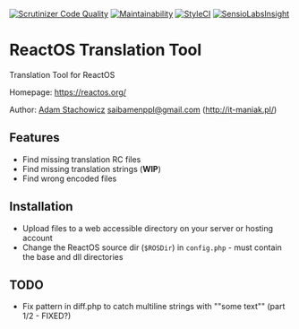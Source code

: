 [![Scrutinizer Code Quality](https://scrutinizer-ci.com/g/Saibamen/ReactOS-Translation-Tool/badges/quality-score.png?b=master)](https://scrutinizer-ci.com/g/Saibamen/ReactOS-Translation-Tool/?branch=master)
[![Maintainability](https://api.codeclimate.com/v1/badges/db55366000de6f6ad999/maintainability)](https://codeclimate.com/github/Saibamen/ReactOS-Translation-Tool/maintainability)
[![StyleCI](https://styleci.io/repos/39967290/shield)](https://styleci.io/repos/39967290)
[![SensioLabsInsight](https://insight.sensiolabs.com/projects/07387aac-72c8-460e-9aa8-d249c7a6a433/mini.png)](https://insight.sensiolabs.com/projects/07387aac-72c8-460e-9aa8-d249c7a6a433)

# ReactOS Translation Tool
Translation Tool for ReactOS

Homepage: https://reactos.org/

Author: [Adam Stachowicz](https://github.com/Saibamen) <saibamenppl@gmail.com> (http://it-maniak.pl/)

Features
----------

- Find missing translation RC files
- Find missing translation strings (**WIP**)
- Find wrong encoded files

Installation
----------

* Upload files to a web accessible directory on your server or hosting account
* Change the ReactOS source dir (`$ROSDir`) in `config.php` - must contain the base and dll directories

TODO
----------

- Fix pattern in diff.php to catch multiline strings with ""some text"" (part 1/2 - FIXED?)
